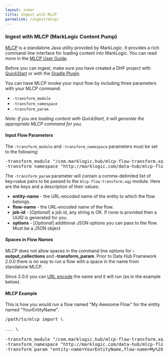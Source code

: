 ```yaml
---
layout: inner
title: Ingest with MLCP
permalink: /ingest/mlcp/
---
```


### Ingest with MLCP (MarkLogic Content Pump)

[MLCP](https://docs.marklogic.com/guide/ingestion/content-pump) is a standalone Java utility provided by MarkLogic. It provides a rich command-line interface for loading content into MarkLogic. You can read more in the [MLCP User Guide](https://docs.marklogic.com/guide/mlcp).

Before you can ingest, make sure you have created a DHF project with [QuickStart](../project/quickstart.md) or with the [Gradle Plugin](../project/gradle.md).

You can have MLCP invoke your input flow by including three parameters with your MLCP command:

- `-transform_module`
- `-transform_namespace`
- `-transform_param`

_Note: If you are loading content with QuickStart, it will generate the appropriate MLCP command for you._

#### Input Flow Parameters

The `-transform_module` and `-transform_namespace` parameters must be set to the following:

<pre class="cmdline">
-transform_module "/com.marklogic.hub/mlcp-flow-transform.xqy"
-transform_namespace "http://marklogic.com/data-hub/mlcp-flow-transform"
</pre>

The `-transform_param` parameter will contain a comma-delimited list of key=value pairs to be passed to the `mlcp-flow-transform.xqy` module. Here are the keys and a description of their values:

 - **entity-name** - the URL-encoded name of the entity to which the flow belongs.
 - **flow-name** - the URL-encoded name of the flow.
 - **job-id** - [_Optional_] a job id, any string is OK. If none is provided then a UUID is generated for you.
 - **options** - [_Optional_] additional JSON options you can pass to the flow. Must be a JSON object
 
#### Spaces in Flow Names

MLCP does not allow spaces in the command line options for **-output_collections** and **-transform_param**. Prior to Data Hub Framework 2.0.0 there is no way to run a flow with a space in the name from standalone MLCP.

Since 2.0.0 you can [URL encode](https://en.wikipedia.org/wiki/Percent-encoding) the name and it will run (as in the example below).

#### MLCP Example

This is how you would run a flow named "My Awesome Flow" for the entity named "YourEntityName".

<pre class="cmdline">
/path/to/mlcp import \

... \

-transform_module "/com.marklogic.hub/mlcp-flow-transform.xqy" \
-transform_namespace "http://marklogic.com/data-hub/mlcp-flow-transform" \
-transform_param "entity-name=YourEntityName,flow-name=My%20Awesome%20Flow,job-id=someString,options={'your':'options'}"
</pre>
